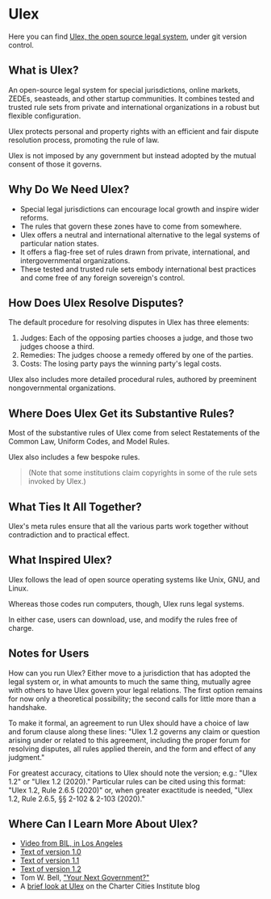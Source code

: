 # Ulex
Here you can find [Ulex, the open source legal system](versions/1.2/), under git version control.

## What is Ulex?
An open-source legal system for special jurisdictions, online markets, ZEDEs, seasteads, and other startup communities.
It combines tested and trusted rule sets from private and international organizations in a robust but flexible configuration.

Ulex protects personal and property rights with an efficient and fair dispute resolution process, promoting the rule of law.

Ulex is not imposed by any government but instead adopted by the mutual consent of those it governs.
 

## Why Do We Need Ulex?
* Special legal jurisdictions can encourage local growth and inspire wider reforms.
* The rules that govern these zones have to come from somewhere.
* Ulex offers a neutral and international alternative to the legal systems of particular nation states.
* It offers a flag-free set of rules drawn from private, international, and intergovernmental organizations.
* These tested and trusted rule sets embody international best practices and come free of any foreign sovereign's control.


## How Does Ulex Resolve Disputes?
The default procedure for resolving disputes in Ulex has three elements:
1.  Judges:  Each of the opposing parties chooses a judge, and those two judges choose a third.
2.  Remedies:  The judges choose a remedy offered by one of the parties.
3.  Costs:  The losing party pays the winning party's legal costs.
 
Ulex also includes more detailed procedural rules, authored by preeminent nongovernmental organizations.


## Where Does Ulex Get its Substantive Rules?
Most of the substantive rules of Ulex come from select Restatements of the Common Law, Uniform Codes, and Model Rules.

Ulex also includes a few bespoke rules.

> (Note that some institutions claim copyrights in some of the rule sets invoked by Ulex.)


## What Ties It All Together?
Ulex's meta rules ensure that all the various parts work together without contradiction and to practical effect.


## What Inspired Ulex?
Ulex follows the lead of open source operating systems like Unix, GNU, and Linux.

Whereas those codes run computers, though, Ulex runs legal systems.

In either case, users can download, use, and modify the rules free of charge.

## Notes for Users

How can you run Ulex? Either move to a jurisdiction that has adopted the legal
system or, in what amounts to much the same thing, mutually agree with others to have Ulex
govern your legal relations. The first option remains for now only a theoretical possibility;
the second calls for little more than a handshake.

To make it formal, an agreement to run Ulex should have a choice of law and forum clause along these lines:
"Ulex 1.2 governs any claim or question arising under or related to this agreement, including the proper forum
for resolving disputes, all rules applied therein, and the form and effect of any judgment."

For greatest accuracy, citations to Ulex should note the version; e.g.: "Ulex 1.2" or
"Ulex 1.2 (2020)." Particular rules can be cited using this format: "Ulex 1.2, Rule 2.6.5
(2020)" or, when greater exactitude is needed, "Ulex 1.2, Rule 2.6.5, §§ 2-102 & 2-103 (2020)."


## Where Can I Learn More About Ulex?
* [Video from BIL, in Los Angeles](https://youtu.be/I83ywM-zd4k)
* [Text of version 1.0](https://goo.gl/bChSpI)
* [Text of version 1.1](https://goo.gl/YByFti)
* [Text of version 1.2](https://github.com/ulex-opensource/Ulex/tree/master/versions/1.2)
* Tom W. Bell, ["Your Next Government?"](https://www.amazon.com/Your-Next-Government-Stateless-Nations/dp/1316613925)
* A [brief look at Ulex](https://www.chartercitiesinstitute.org/post/ulex-a-legal-framework) on the Charter Cities Institute blog
